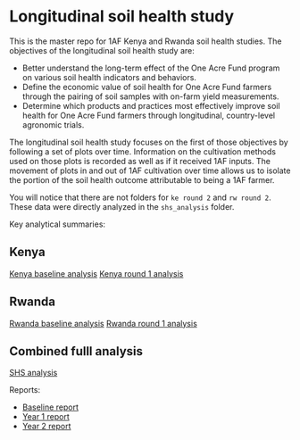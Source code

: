 # Longitudinal soil health study
This is the master repo for 1AF Kenya and Rwanda soil health studies. The objectives of the longitudinal soil health study are:

* Better understand the long-term effect of the One Acre Fund program on various soil health indicators and behaviors.
* Define the economic value of soil health for One Acre Fund farmers through the pairing of soil samples with on-farm yield measurements.
* Determine which products and practices most effectively improve soil health for One Acre Fund farmers through longitudinal, country-level agronomic trials.

The longitudinal soil health study focuses on the first of those objectives by following a set of plots over time. Information on the cultivation methods used on those plots is recorded as well as if it received 1AF inputs. The movement of plots in and out of 1AF cultivation over time allows us to isolate the portion of the soil health outcome attributable to being a 1AF farmer.

You will notice that there are not folders for `ke round 2` and `rw round 2`. These data were directly analyzed in the `shs_analysis` folder. 

Key analytical summaries:

## Kenya
[Kenya baseline analysis](https://one-acre-fund.github.io/soil-health-study/ke_shs_baseline/ke_baseline.html)
[Kenya round 1 analysis](https://one-acre-fund.github.io/soil-health-study/ke_round_1/ke_round_1.nb.html)

## Rwanda
[Rwanda baseline analysis](https://one-acre-fund.github.io/soil-health-study/rw_shs_baseline/rw_baseline.nb.html)
[Rwanda round 1 analysis](https://one-acre-fund.github.io/soil-health-study/rw_round_1.nb.html)

## Combined fulll analysis
[SHS analysis](https://one-acre-fund.github.io/soil-health-study/shs_analysis/shs_analysis.nb.html)

Reports:

* [Baseline report](https://drive.google.com/open?id=0B8h28h6EIayDVDRNcnhvSG5QdTQ)
* [Year 1 report](https://drive.google.com/open?id=1wodHz5pLGSuJcw4EEqzxaNhnPloT1wev)
* [Year 2 report](https://docs.google.com/document/d/1j9P7IxAVmCuhj6T1LgrayQwBdpCxxbhCPR3op-GGt2M/edit?usp=sharing)
